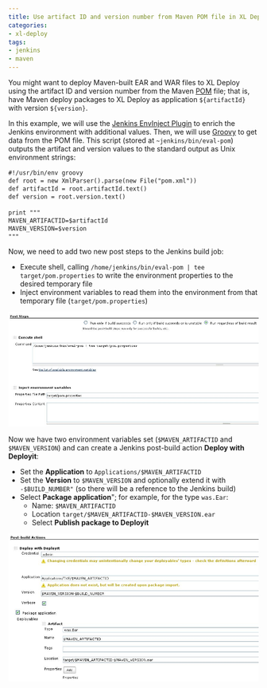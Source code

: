 ```yaml
---
title: Use artifact ID and version number from Maven POM file in XL Deploy
categories:
- xl-deploy
tags:
- jenkins
- maven
---
```


You might want to deploy Maven-built EAR and WAR files to XL Deploy using the artifact ID and version number from the Maven [POM](http://maven.apache.org/pom.html) file; that is, have Maven deploy packages to XL Deploy as application `${artifactId}` with version `${version}`.

In this example, we will use the [Jenkins EnvInject Plugin](https://wiki.jenkins-ci.org/display/JENKINS/EnvInject+Plugin) to enrich the Jenkins environment with additional values. Then, we will use [Groovy](http://groovy.codehaus.org/) to get data from the POM file. This script (stored at `~jenkins/bin/eval-pom`) outputs the artifact and version values to the standard output as Unix environment strings:

    #!/usr/bin/env groovy
    def root = new XmlParser().parse(new File("pom.xml"))
    def artifactId = root.artifactId.text()
    def version = root.version.text()
 
    print """
    MAVEN_ARTIFACTID=$artifactId
    MAVEN_VERSION=$version
    """

Now, we need to add two new post steps to the Jenkins build job:

* Execute shell, calling `/home/jenkins/bin/eval-pom | tee target/pom.properties` to write the environment properties to the desired temporary file
* Inject environment variables to read them into the environment from that temporary file (`target/pom.properties`)

![Jenkins post steps](/images/use-artifact-id-version-number-from-maven-pom-post-steps.png)

Now we have two environment variables set (`$MAVEN_ARTIFACTID` and `$MAVEN_VERSION`) and can create a Jenkins post-build action **Deploy with Deployit**:

* Set the **Application** to `Applications/$MAVEN_ARTIFACTID`
* Set the **Version** to `$MAVEN_VERSION` and optionally extend it with `-$BUILD_NUMBER"` (so there will be a reference to the Jenkins build)
* Select **Package application**"; for example, for the type `was.Ear`:
    * Name: `$MAVEN_ARTIFACTID`
    * Location `target/$MAVEN_ARTIFACTID-$MAVEN_VERSION.ear`
    * Select **Publish package to Deployit**

![Jenkins post-build action](/images/use-artifact-id-version-number-from-maven-pom-post-build-action.png)
